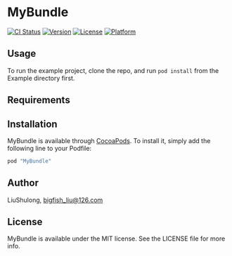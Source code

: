 # MyBundle

[![CI Status](http://img.shields.io/travis/LiuShulong/MyBundle.svg?style=flat)](https://travis-ci.org/LiuShulong/MyBundle)
[![Version](https://img.shields.io/cocoapods/v/MyBundle.svg?style=flat)](http://cocoapods.org/pods/MyBundle)
[![License](https://img.shields.io/cocoapods/l/MyBundle.svg?style=flat)](http://cocoapods.org/pods/MyBundle)
[![Platform](https://img.shields.io/cocoapods/p/MyBundle.svg?style=flat)](http://cocoapods.org/pods/MyBundle)

## Usage

To run the example project, clone the repo, and run `pod install` from the Example directory first.

## Requirements

## Installation

MyBundle is available through [CocoaPods](http://cocoapods.org). To install
it, simply add the following line to your Podfile:

```ruby
pod "MyBundle"
```

## Author

LiuShulong, bigfish_liu@126.com

## License

MyBundle is available under the MIT license. See the LICENSE file for more info.
